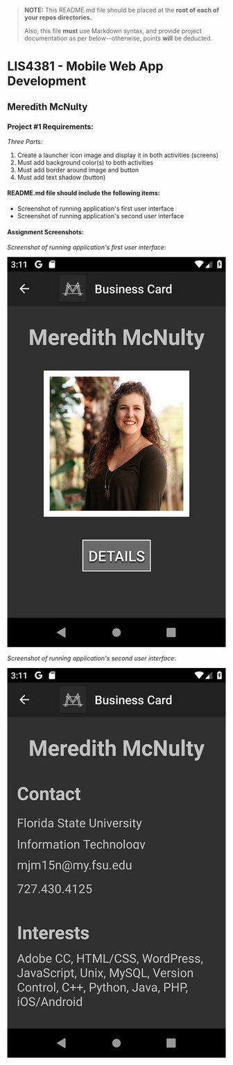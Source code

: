 > **NOTE:** This README.md file should be placed at the **root of each of your repos directories.**
>
>Also, this file **must** use Markdown syntax, and provide project documentation as per below--otherwise, points **will** be deducted.
>

# LIS4381 - Mobile Web App Development

## Meredith McNulty

### Project #1 Requirements:

*Three Parts:*

1. Create a launcher icon image and display it in both activities (screens)
2. Must add background color(s) to both activities
3. Must add border around image and button
4. Must add text shadow (button)

#### README.md file should include the following items:

* Screenshot of running application's first user interface
* Screenshot of running application's second user interface

#### Assignment Screenshots:

*Screenshot of running application's first user interface*:

![App Running Screen 1 Screenshot](img/app1.png)

*Screenshot of running application's second user interface*:

![App Running Screen 2 Screenshot](img/app2.png)